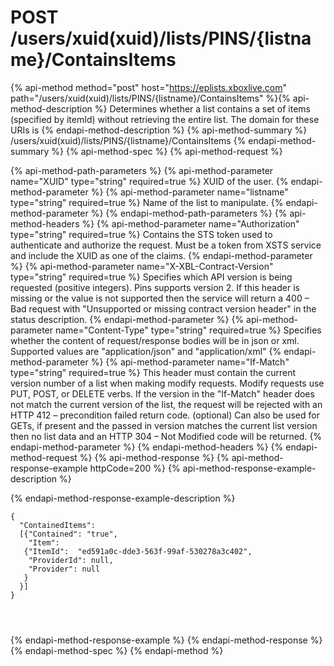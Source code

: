 # POST /users/xuid(xuid)/lists/PINS/{listname}/ContainsItems

{% api-method method="post" host="https://eplists.xboxlive.com" path="/users/xuid(xuid)/lists/PINS/{listname}/ContainsItems" %}{% api-method-description %}
Determines whether a list contains a set of items (specified by itemId) without retrieving the entire list. The domain for these URIs is 
{% endapi-method-description %}
{% api-method-summary %}
/users/xuid(xuid)/lists/PINS/{listname}/ContainsItems
{% endapi-method-summary %}
{% api-method-spec %}
{% api-method-request %}

{% api-method-path-parameters %}
{% api-method-parameter name="XUID" type="string" required=true %}
XUID of the user.
{% endapi-method-parameter %}
{% api-method-parameter name="listname" type="string" required=true %}
Name of the list to manipulate.
{% endapi-method-parameter %}
{% endapi-method-path-parameters %}
{% api-method-headers %}
{% api-method-parameter name="Authorization" type="string" required=true %}
Contains the STS token used to authenticate and authorize the request. Must be a token from XSTS service and include the XUID as one of the claims.
{% endapi-method-parameter %}
{% api-method-parameter name="X-XBL-Contract-Version" type="string" required=true %}
Specifies which API version is being requested (positive integers). Pins supports version 2. If this header is missing or the value is not supported then the service will return a 400 – Bad request with "Unsupported or missing contract version header" in the status description.
{% endapi-method-parameter %}
{% api-method-parameter name="Content-Type" type="string" required=true %}
Specifies whether the content of request/response bodies will be in json or xml. Supported values are "application/json" and "application/xml"
{% endapi-method-parameter %}
{% api-method-parameter name="If-Match" type="string" required=true %}
This header must contain the current version number of a list when making modify requests. Modify requests use PUT, POST, or DELETE verbs. If the version in the "If-Match" header does not match the current version of the list, the request will be rejected with an HTTP 412 – precondition failed return code. (optional) Can also be used for GETs, if present and the passed in version matches the current list version then no list data and an HTTP 304 – Not Modified code will be returned.
{% endapi-method-parameter %}
{% endapi-method-headers %}
{% endapi-method-request %}
{% api-method-response %}
{% api-method-response-example httpCode=200 %}
{% api-method-response-example-description %}

{% endapi-method-response-example-description %}

```text
{
  "ContainedItems":
  [{"Contained": "true",
    "Item":
   {"ItemId":  "ed591a0c-dde3-563f-99af-530278a3c402",
    "ProviderId": null,
    "Provider": null
   }
  }]
}


      
```
{% endapi-method-response-example %}
{% endapi-method-response %}
{% endapi-method-spec %}
{% endapi-method %}
